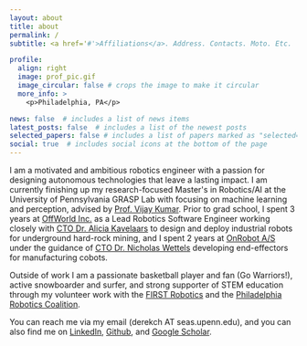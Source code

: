 ```yaml
---
layout: about
title: about
permalink: /
subtitle: <a href='#'>Affiliations</a>. Address. Contacts. Moto. Etc.

profile:
  align: right
  image: prof_pic.gif
  image_circular: false # crops the image to make it circular
  more_info: >
    <p>Philadelphia, PA</p>

news: false  # includes a list of news items
latest_posts: false  # includes a list of the newest posts
selected_papers: false # includes a list of papers marked as "selected={true}"
social: true  # includes social icons at the bottom of the page
---
```


I am a motivated and ambitious robotics engineer with a passion for designing autonomous technologies that leave a lasting impact. I am currently finishing up my research-focused Master's in Robotics/AI at the University of Pennsylvania GRASP Lab with focusing on machine learning and perception, advised by [Prof. Vijay Kumar](https://www.kumarrobotics.org/dr-vijay-kumar/). Prior to grad school, I spent 3 years at [OffWorld Inc.](https://www.offworld.ai/) as a Lead Robotics Software Engineer working closely with [CTO Dr. Alicia Kavelaars](https://www.linkedin.com/in/alicia-kavelaars/) to design and deploy industrial robots for underground hard-rock mining, and I spent 2 years at [OnRobot A/S](https://onrobot.com/en) under the guidance of [CTO Dr. Nicholas Wettels](https://www.linkedin.com/in/nicholas-wettels-48aaa83/) developing end-effectors for manufacturing cobots.

Outside of work I am a passionate basketball player and fan (Go Warriors!), active snowboarder and surfer, and strong supporter of STEM education through my volunteer work with the [FIRST Robotics](https://www.firstinspires.org/) and the [Philadelphia Robotics Coalition](https://roboticscoalition.org/).

You can reach me via my email (derekch AT seas.upenn.edu), and you can also find me on [LinkedIn](https://www.linkedin.com/in/derekwcheng/), [Github](https://github.com/dcheng289), and [Google Scholar](https://scholar.google.com/citations?hl=en&user=EP_omZQAAAAJ).

<!-- Put your address / P.O. box / other info right below your picture. You can also disable any of these elements by editing `profile` property of the YAML header of your `_pages/about.md`. Edit `_bibliography/papers.bib` and Jekyll will render your [publications page](/al-folio/publications/) automatically. -->

<!-- Link to your social media connections, too. This theme is set up to use [Font Awesome icons](https://fontawesome.com/) and [Academicons](https://jpswalsh.github.io/academicons/), like the ones below. Add your Facebook, Twitter, LinkedIn, Google Scholar, or just disable all of them. -->